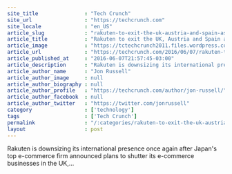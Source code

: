 ```yaml
---
site_title               : "Tech Crunch"
site_url                 : "https://techcrunch.com"
site_locale              : "en_US"
article_slug             : "rakuten-to-exit-the-uk-austria-and-spain-as-global-retrenchment-continues"
article_title            : "Rakuten to exit the UK, Austria and Spain as global retrenchment continues"
article_image            : "https://tctechcrunch2011.files.wordpress.com/2015/11/rakuten.jpg?w=764&h=400&crop=1"
article_url              : "https://techcrunch.com/2016/06/07/rakuten-to-exit-the-uk-austria-and-spain-as-global-retrenchment-continues/"
article_published_at     : "2016-06-07T21:57:45-03:00"
article_description      : "Rakuten is downsizing its international presence once again after Japan's top e-commerce firm announced plans to shutter its e-commerce businesses in the UK,..."
article_author_name      : "Jon Russell"
article_author_image     : null
article_author_biography : null
article_author_profile   : "https://techcrunch.com/author/jon-russell/"
article_author_facebook  : null
article_author_twitter   : "https://twitter.com/jonrussell"
category                 : ['technology']
tags                     : ['Tech Crunch']
permalink                : "/:categories/rakuten-to-exit-the-uk-austria-and-spain-as-global-retrenchment-continues/"
layout                   : post
---
```


Rakuten is downsizing its international presence once again after Japan's top e-commerce firm announced plans to shutter its e-commerce businesses in the UK,...
